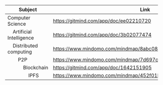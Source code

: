 

|Subject|Link|
|--|--|
|Computer Science|<https://gitmind.com/app/doc/ee02210720>|
|&nbsp;&nbsp;&nbsp;&nbsp;Artificial Intelligence|<https://gitmind.com/app/doc/3b02077474>|
|&nbsp;&nbsp;&nbsp;&nbsp;Distributed computing|<https://www.mindomo.com/mindmap/8abc088a5d2b40ca96dbc009393982d4>|
|&nbsp;&nbsp;&nbsp;&nbsp;&nbsp;&nbsp;&nbsp;&nbsp;P2P|<https://www.mindomo.com/mindmap/7d697c1ca62f40afbb67ec89309a47e9>|
|&nbsp;&nbsp;&nbsp;&nbsp;&nbsp;&nbsp;&nbsp;&nbsp;&nbsp;&nbsp;&nbsp;&nbsp;Blockchain|<https://gitmind.com/app/doc/1642151905>|
|&nbsp;&nbsp;&nbsp;&nbsp;&nbsp;&nbsp;&nbsp;&nbsp;&nbsp;&nbsp;&nbsp;&nbsp;&nbsp;&nbsp;&nbsp;&nbsp;IPFS|<https://www.mindomo.com/mindmap/452f01b494964fd39ec9fb80e2443525>|

